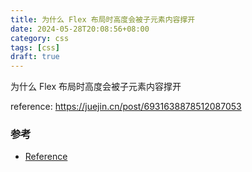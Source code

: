 ```yaml
---
title: 为什么 Flex 布局时高度会被子元素内容撑开
date: 2024-05-28T20:08:56+08:00
category: css
tags: [css]
draft: true
---
```

为什么 Flex 布局时高度会被子元素内容撑开


reference: https://juejin.cn/post/6931638878512087053


### 参考
- [Reference](https://juejin.cn/post/6931638878512087053)
```
